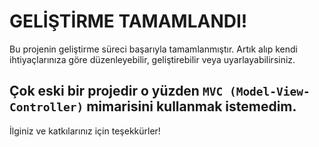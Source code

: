 # GELİŞTİRME TAMAMLANDI!

Bu projenin geliştirme süreci başarıyla tamamlanmıştır. Artık alıp kendi ihtiyaçlarınıza göre düzenleyebilir, geliştirebilir veya uyarlayabilirsiniz.

## Çok eski bir projedir o yüzden `MVC (Model-View-Controller)` mimarisini kullanmak istemedim. 

İlginiz ve katkılarınız için teşekkürler!
